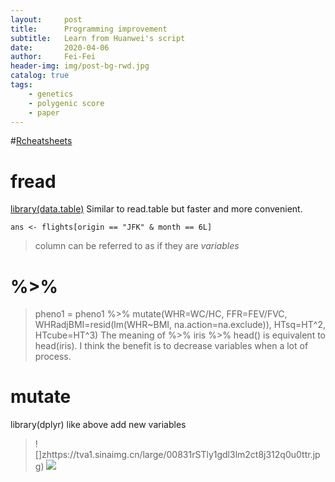 ```yaml
---
layout:     post
title:      Programming improvement
subtitle:   Learn from Huanwei's script
date:       2020-04-06
author:     Fei-Fei
header-img: img/post-bg-rwd.jpg
catalog: true
tags:
    - genetics
    - polygenic score
    - paper
---
```

#[Rcheatsheets](https://rstudio.com/resources/cheatsheets/)

# fread
[library(data.table)](https://cran.r-project.org/web/packages/data.table/vignettes/datatable-intro.html) Similar to read.table but faster and more convenient. 

`ans <- flights[origin == "JFK" & month == 6L]`
>column can be referred to as if they are *variables*

# %>%
>pheno1 = pheno1 %>% mutate(WHR=WC/HC, FFR=FEV/FVC, WHRadjBMI=resid(lm(WHR~BMI, na.action=na.exclude)), HTsq=HT^2, HTcube=HT^3)
The meaning of %>%
>iris %>% head() is equivalent to head(iris).
I think the benefit is to decrease variables when a lot of process.

# mutate
library(dplyr) like above add new variables

>![]zhttps://tva1.sinaimg.cn/large/00831rSTly1gdl3lm2ct8j312q0u0ttr.jpg)
>![](https://tva1.sinaimg.cn/large/00831rSTly1gdl3nmfzw9j312q0u0ha4.jpg)
